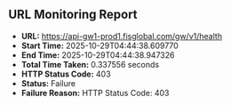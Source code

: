 ## URL Monitoring Report

- **URL:** https://api-gw1-prod1.fisglobal.com/gw/v1/health
- **Start Time:** 2025-10-29T04:44:38.609770
- **End Time:** 2025-10-29T04:44:38.947326
- **Total Time Taken:** 0.337556 seconds
- **HTTP Status Code:** 403
- **Status:** Failure
- **Failure Reason:** HTTP Status Code: 403
